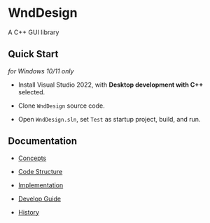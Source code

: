 # WndDesign

A C++ GUI library

## Quick Start

*for Windows 10/11 only*

* Install Visual Studio 2022, with **Desktop development with C++** selected.

* Clone `WndDesign` source code.

* Open `WndDesign.sln`, set `Test` as startup project, build, and run.

## Documentation

* [Concepts](docs/concepts.md)

* [Code Structure](docs/code-structure.md)

* [Implementation](docs/implementation.md)

* [Develop Guide](docs/develop-guide.md)

* [History](docs/history.md)
